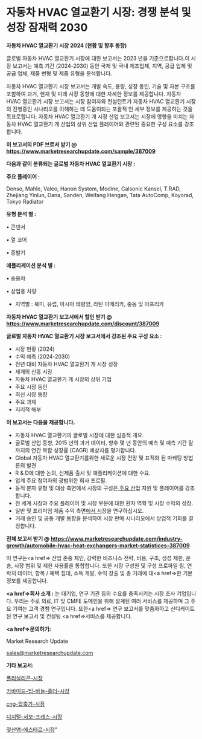 # 자동차 HVAC 열교환기 시장: 경쟁 분석 및 성장 잠재력 2030

<strong>자동차 HVAC 열교환기 시장 2024 (현황 및 향후 동향)</strong>

글로벌 자동차 HVAC 열교환기 시장에 대한 보고서는 2023 년을 기준으로합니다.이 시장 보고서는 예측 기간 (2024-2030) 동안 국제 및 국내 제조업체, 지역, 공급 업체 및 공급 업체, 제품 변형 및 제품 유형을 분석합니다.

자동차 HVAC 열교환기 시장 보고서는 개발 속도, 용량, 성장 동인, 기술 및 자본 구조를 포함하여 과거, 현재 및 미래 시장 동향에 대한 자세한 정보를 제공합니다. 자동차 HVAC 열교환기 시장 보고서는 시장 참여자와 컨설턴트가 자동차 HVAC 열교환기 시장의 진행중인 시나리오를 이해하는 데 도움이되는 포괄적 인 세부 정보를 제공하는 것을 목표로합니다. 자동차 HVAC 열교환기 개 시장 산업 보고서는 시장에 영향을 미치는 자동차 HVAC 열교환기 개 산업의 상위 산업 플레이어와 관련된 중요한 구성 요소를 강조합니다.



<strong>이 보고서의 PDF 브로셔 받기 @ <a href=https://www.marketresearchupdate.com/sample/387009>https://www.marketresearchupdate.com/sample/387009</a></strong>



<strong>다음과 같이 분류되는 글로벌 자동차 HVAC 열교환기 시장 :</strong>



<strong>주요 플레이어 :</strong>

Denso, Mahle, Valeo, Hanon System, Modine, Calsonic Kansei, T.RAD, Zhejiang Yinlun, Dana, Sanden, Weifang Hengan, Tata AutoComp, Koyorad, Tokyo Radiator



<strong>유형 분석 별 :</strong>

• 콘덴서

• 열 코어

• 증발기



<strong>애플리케이션 분석 별 :</strong>

• 승용차

• 상업용 차량

<ul>
  <li>지역별 : 북미, 유럽, 아시아 태평양, 라틴 아메리카, 중동 및 아프리카</li>
</ul>


<strong>자동차 HVAC 열교환기 보고서에서 할인 받기 @ <a href=https://www.marketresearchupdate.com/discount/387009>https://www.marketresearchupdate.com/discount/387009</a></strong>



<strong>글로벌 자동차 HVAC 열교환기 시장 보고서에서 강조된 주요 구성 요소 :</strong>
<ul>
  <li>시장 현황 (2024)</li>
  <li>수익 예측 (2024-2030)</li>
  <li>전년 대비 자동차 HVAC 열교환기 개 시장 성장</li>
  <li>세계의 신흥 시장</li>
  <li>자동차 HVAC 열교환기 개 시장의 상위 기업</li>
  <li>주요 시장 동인</li>
  <li>최신 시장 동향</li>
  <li>주요 과제</li>
  <li>지리적 해부</li>
</ul>


<strong>이 보고서는 다음을 제공합니다.</strong>
<ul>
  <li>자동차 HVAC 열교환기의 글로벌 시장에 대한 심층적 개요.</li>
  <li>글로벌 산업 동향, 2015 년의 과거 데이터, 향후 몇 년 동안의 예측 및 예측 기간 말까지의 연간 복합 성장률 (CAGR) 예상치를 평가합니다.</li>
  <li>Global 자동차 HVAC 열교환기를위한 새로운 시장 전망 및 표적화 된 마케팅 방법론의 발견</li>
  <li>R &amp; D에 대한 논의, 신제품 출시 및 애플리케이션에 대한 수요.</li>
  <li>업계 주요 참여자의 광범위한 회사 프로필.</li>
  <li>동적 분자 유형 및 대상 측면에서 시장의 구성은<a href=> 주요 산</a>업 자원 및 플레이어를 강조합니다.</li>
  <li>전 세계 시장과 주요 플레이어 및 시장 부문에 대한 환자 역학 및 시장 수익의 성장.</li>
  <li>일반 및 프리미엄 제품 수익 측면<a href=>에서 시</a>장을 연구하십시오.</li>
  <li>거래 승인 및 공동 개발 동향을 분석하여 시장 판매 시나리오에서 상업적 기회를 결정합니다.</li>
</ul>



<strong>전체 보고서 받기 @ <a href=https://www.marketresearchupdate.com/industry-growth/automobile-hvac-heat-exchangers-market-statistices-387009>https://www.marketresearchupdate.com/industry-growth/automobile-hvac-heat-exchangers-market-statistices-387009</a></strong>

이 연구는<a href=> 산업 존중</a> 체인, 강력한 비즈니스 전략, 비용, 구조, 생성 제한, 운송, 시장 범위 및 제한 사용률을 통합합니다. 또한 시장 구성원 및 구성 프로파일 링, 연락처 데이터, 항목 / 혜택 침대, 소득 개발, 수익 창출 및 총 거래에 대<a href=>한 기본 </a>정보를 제공합니다.



<strong><a href=>회사 소</a>개 :</strong>
는 대기업, 연구 기관 등의 수요를 충족시키는 시장 조사 기업입니다. 우리는 주로 의료, IT 및 CMFE 도메인을 위해 설계된 여러 서비스를 제공하며 그 주요 기여는 고객 경험 연구입니다. 또한<a href=> 연구 보</a>고서를 맞춤화하고 신디케이트 된 연구 보고서 및 컨설팅 <a href=>서비스</a>를 제공합니다.



<strong><a href=>문의하기:</a></strong>

Market Research Update

sales@marketresearchupdate.com



<strong>기타 보고서:</strong>

<a href=https://www.linkedin.com/pulse/폴리실리콘-시장-진입-전략-및-위험-평가2029년-trend-tracking-tips-360-analysis/>폴리실리콘-시장</a>

<a href=https://www.linkedin.com/pulse/카바이드-팁-바늘-홀더-시장-세분화-연구-및-목표-고객2029년-isdailynews-ncaxf/>카바이드-팁-바늘-홀더-시장</a>

<a href=https://www.linkedin.com/pulse/cng-압축기-시장-세분화-연구-및-목표-고객2029년-analytics-avenue-adventures-24-ana-upf5f/>cng-압축기-시장</a>

<a href=https://www.linkedin.com/pulse/디지털-서보-프레스-시장-규모-및-성장-2023-consumer-connection-chronicles-24--8sssf/>디지털-서보-프레스-시장</a>

<a href=https://www.linkedin.com/pulse/젖산염-에스테르-시장-진입-전략-및-위험-평가2030년-consumer-connection-chronicles-24--tggzf/>젖산염-에스테르-시장</a>"
